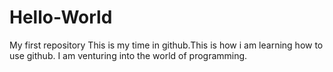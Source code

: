 # Hello-World
My first repository
This is my time in github.This is how i am learning how to use github.
I am venturing into the world of programming.

